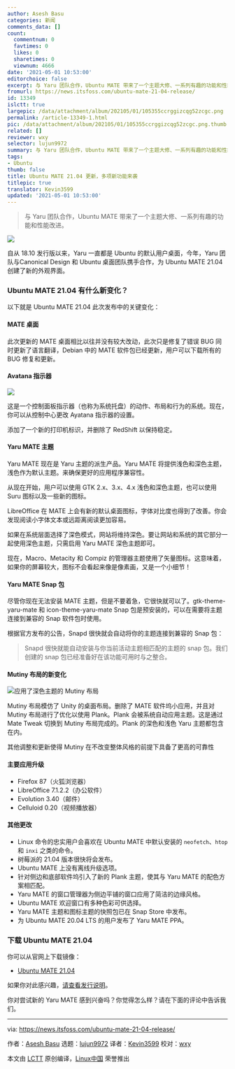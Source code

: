 ```yaml
---
author: Asesh Basu
categories: 新闻
comments_data: []
count:
  commentnum: 0
  favtimes: 0
  likes: 0
  sharetimes: 0
  viewnum: 4666
date: '2021-05-01 10:53:00'
editorchoice: false
excerpt: 与 Yaru 团队合作，Ubuntu MATE 带来了一个主题大修、一系列有趣的功能和性能改进。
fromurl: https://news.itsfoss.com/ubuntu-mate-21-04-release/
id: 13349
islctt: true
largepic: /data/attachment/album/202105/01/105355ccrggizcqg52zcgc.png
permalink: /article-13349-1.html
pic: /data/attachment/album/202105/01/105355ccrggizcqg52zcgc.png.thumb.jpg
related: []
reviewer: wxy
selector: lujun9972
summary: 与 Yaru 团队合作，Ubuntu MATE 带来了一个主题大修、一系列有趣的功能和性能改进。
tags:
- Ubuntu
thumb: false
title: Ubuntu MATE 21.04 更新，多项新功能来袭
titlepic: true
translator: Kevin3599
updated: '2021-05-01 10:53:00'
---
```



> 
> 与 Yaru 团队合作，Ubuntu MATE 带来了一个主题大修、一系列有趣的功能和性能改进。
> 
> 
> 


![](/data/attachment/album/202105/01/105355ccrggizcqg52zcgc.png)


自从 18.10 发行版以来，Yaru 一直都是 Ubuntu 的默认用户桌面，今年，Yaru 团队与Canonical Design 和 Ubuntu 桌面团队携手合作，为 Ubuntu MATE 21.04 创建了新的外观界面。


### Ubuntu MATE 21.04 有什么新变化？


以下就是 Ubuntu MATE 21.04 此次发布中的关键变化：


#### MATE 桌面


此次更新的 MATE 桌面相比以往并没有较大改动，此次只是修复了错误 BUG 同时更新了语言翻译，Debian 中的 MATE 软件包已经更新，用户可以下载所有的 BUG 修复和更新。


#### Avatana 指示器


![](/data/attachment/album/202105/01/105357sl2m263axdzdzdnp.jpg)


这是一个控制面板指示器（也称为系统托盘）的动作、布局和行为的系统。现在，你可以从控制中心更改 Ayatana 指示器的设置。


添加了一个新的打印机标识，并删除了 RedShift 以保持稳定。


#### Yaru MATE 主题


Yaru MATE 现在是 Yaru 主题的派生产品。Yaru MATE 将提供浅色和深色主题，浅色作为默认主题。来确保更好的应用程序兼容性。


从现在开始，用户可以使用 GTK 2.x、3.x、4.x 浅色和深色主题，也可以使用 Suru 图标以及一些新的图标。


LibreOffice 在 MATE 上会有新的默认桌面图标，字体对比度也得到了改善。你会发现阅读小字体文本或远距离阅读更加容易。


如果在系统层面选择了深色模式，网站将维持深色。要让网站和系统的其它部分一起使用深色主题，只需启用 Yaru MATE 深色主题即可。


现在，Macro、Metacity 和 Compiz 的管理器主题使用了矢量图标。这意味着，如果你的屏幕较大，图标不会看起来像是像素画，又是一个小细节！


#### Yaru MATE Snap 包


尽管你现在无法安装 MATE 主题，但是不要着急，它很快就可以了。gtk-theme-yaru-mate 和 icon-theme-yaru-mate Snap 包是预安装的，可以在需要将主题连接到兼容的 Snap 软件包时使用。


根据官方发布的公告，Snapd 很快就会自动将你的主题连接到兼容的 Snap 包：



> 
> Snapd 很快就能自动安装与你当前活动主题相匹配的主题的 snap 包。我们创建的 snap 包已经准备好在该功能可用时与之整合。
> 
> 
> 


#### Mutiny 布局的新变化


![应用了深色主题的 Mutiny 布局](/data/attachment/album/202105/01/105357sl2m263axdzdzdnp.jpg)


Mutiny 布局模仿了 Unity 的桌面布局。删除了 MATE 软件坞小应用，并且对 Mutiny 布局进行了优化以使用 Plank。Plank 会被系统自动应用主题。这是通过 Mate Tweak 切换到 Mutiny 布局完成的。Plank 的深色和浅色 Yaru 主题都包含在内。


其他调整和更新使得 Mutiny 在不改变整体风格的前提下具备了更高的可靠性


#### 主要应用升级


* Firefox 87（火狐浏览器）
* LibreOffice 7.1.2.2（办公软件）
* Evolution 3.40（邮件）
* Celluloid 0.20（视频播放器）


#### 其他更改


* Linux 命令的忠实用户会喜欢在 Ubuntu MATE 中默认安装的 `neofetch`、`htop` 和 `inxi` 之类的命令。
* 树莓派的 21.04 版本很快将会发布。
* Ubuntu MATE 上没有离线升级选项。
* 针对侧边和底部软件坞引入了新的 Plank 主题，使其与 Yaru MATE 的配色方案相匹配。
* Yaru MATE 的窗口管理器为侧边平铺的窗口应用了简洁的边缘风格。
* Ubuntu MATE 欢迎窗口有多种色彩可供选择。
* Yaru MATE 主题和图标主题的快照包已在 Snap Store 中发布。
* 为 Ubuntu MATE 20.04 LTS 的用户发布了 Yaru MATE PPA。


### 下载 Ubuntu MATE 21.04


你可以从官网上下载镜像：


* [Ubuntu MATE 21.04](https://ubuntu-mate.org/download/)


如果你对此感兴趣，[请查看发行说明](https://discourse.ubuntu.com/t/hirsute-hippo-release-notes/19221)。


你对尝试新的 Yaru MATE 感到兴奋吗？你觉得怎么样？请在下面的评论中告诉我们。




---


via: <https://news.itsfoss.com/ubuntu-mate-21-04-release/>


作者：[Asesh Basu](https://news.itsfoss.com/author/asesh/) 选题：[lujun9972](https://github.com/lujun9972) 译者：[Kevin3599](https://github.com/Kevin3599) 校对：[wxy](https://github.com/wxy)


本文由 [LCTT](https://github.com/LCTT/TranslateProject) 原创编译，[Linux中国](https://linux.cn/) 荣誉推出